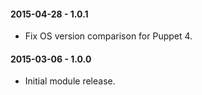 #### 2015-04-28 - 1.0.1
* Fix OS version comparison for Puppet 4.

#### 2015-03-06 - 1.0.0
* Initial module release.

